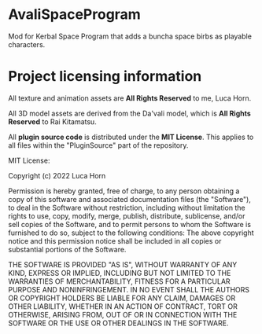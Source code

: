 # AvaliSpaceProgram
Mod for Kerbal Space Program that adds a buncha space birbs as playable characters.

# Project licensing information

All texture and animation assets are **All Rights Reserved** to me, Luca Horn.

All 3D model assets are derived from the Da'vali model, which is **All Rights Reserved** to Rai Kitamatsu.

All **plugin source code** is distributed under the **MIT License**. This applies to all files within the "PluginSource" part of the repository.

MIT License:

Copyright (c) 2022 Luca Horn

Permission is hereby granted, free of charge, to any person obtaining a copy of this software and associated documentation files (the "Software"), to deal in the Software without restriction, including without limitation the rights to use, copy, modify, merge, publish, distribute, sublicense, and/or sell copies of the Software, and to permit persons to whom the Software is furnished to do so, subject to the following conditions: The above copyright notice and this permission notice shall be included in all copies or substantial portions of the Software.

THE SOFTWARE IS PROVIDED "AS IS", WITHOUT WARRANTY OF ANY KIND, EXPRESS OR IMPLIED, INCLUDING BUT NOT LIMITED TO THE WARRANTIES OF MERCHANTABILITY, FITNESS FOR A PARTICULAR PURPOSE AND NONINFRINGEMENT. IN NO EVENT SHALL THE AUTHORS OR COPYRIGHT HOLDERS BE LIABLE FOR ANY CLAIM, DAMAGES OR OTHER LIABILITY, WHETHER IN AN ACTION OF CONTRACT, TORT OR OTHERWISE, ARISING FROM, OUT OF OR IN CONNECTION WITH THE SOFTWARE OR THE USE OR OTHER DEALINGS IN THE SOFTWARE.
